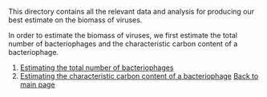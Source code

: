This directory contains all the relevant data and analysis for producing our best estimate on the biomass of viruses.

In order to estimate the biomass of viruses, we first estimate the total number of bacteriophages and the characteristic carbon content of a bacteriophage.

1. [Estimating the total number of bacteriophages](./phage_num)
1. [Estimating the characteristic carbon content of a bacteriophage](./carbon_content)
[Back to main page](../../)
